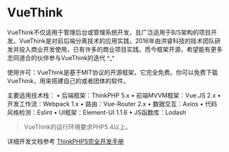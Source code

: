 VueThink
===============

VueThink不仅适用于管理后台或管理系统开发，且广泛适用于B/S架构的项目开发。VueThink是对前后端分离技术的应用实践，2016年由洪睿科技的技术团队研发并投入商业开发使用，已有许多的商业项目实践。而今框架开源，希望能有更多志同道合的伙伴参与VueThink的迭代 ^_^

使用许可：VueThink是基于MIT协议的开源框架，它完全免费。你可以免费下载VueThink，用来搭建自己的或者团体的软件。

主要适用技术栈：
• 后端框架：ThinkPHP 5.x
• 前端MVVM框架：Vue.JS 2.x
• 开发工作流：Webpack 1.x
• 路由：Vue-Router 2.x
• 数据交互：Axios
• 代码风格检测：Eslint
• UI框架：Element-UI 1.1.6
• JS函数库：Lodash

> VueThink的运行环境要求PHP5.4以上。

详细开发文档参考 [ThinkPHP5完全开发手册](http://www.kancloud.cn/manual/thinkphp5)


